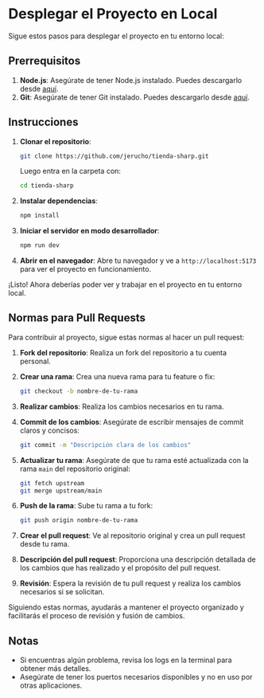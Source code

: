 # Desplegar el Proyecto en Local

Sigue estos pasos para desplegar el proyecto en tu entorno local:

## Prerrequisitos

1. **Node.js**: Asegúrate de tener Node.js instalado. Puedes descargarlo desde [aquí](https://nodejs.org/).
2. **Git**: Asegúrate de tener Git instalado. Puedes descargarlo desde [aquí](https://git-scm.com/).

## Instrucciones

1. **Clonar el repositorio**:

   ```bash
   git clone https://github.com/jerucho/tienda-sharp.git
   ```

   Luego entra en la carpeta con:

   ```bash
   cd tienda-sharp
   ```

2. **Instalar dependencias**:

   ```bash
   npm install
   ```

3. **Iniciar el servidor en modo desarrollador**:

   ```bash
   npm run dev
   ```

4. **Abrir en el navegador**:
   Abre tu navegador y ve a `http://localhost:5173` para ver el proyecto en funcionamiento.

¡Listo! Ahora deberías poder ver y trabajar en el proyecto en tu entorno local.

## Normas para Pull Requests

Para contribuir al proyecto, sigue estas normas al hacer un pull request:

1. **Fork del repositorio**:
   Realiza un fork del repositorio a tu cuenta personal.

2. **Crear una rama**:
   Crea una nueva rama para tu feature o fix:

   ```bash
   git checkout -b nombre-de-tu-rama
   ```

3. **Realizar cambios**:
   Realiza los cambios necesarios en tu rama.

4. **Commit de los cambios**:
   Asegúrate de escribir mensajes de commit claros y concisos:

   ```bash
   git commit -m "Descripción clara de los cambios"
   ```

5. **Actualizar tu rama**:
   Asegúrate de que tu rama esté actualizada con la rama `main` del repositorio original:

   ```bash
   git fetch upstream
   git merge upstream/main
   ```

6. **Push de la rama**:
   Sube tu rama a tu fork:

   ```bash
   git push origin nombre-de-tu-rama
   ```

7. **Crear el pull request**:
   Ve al repositorio original y crea un pull request desde tu rama.

8. **Descripción del pull request**:
   Proporciona una descripción detallada de los cambios que has realizado y el propósito del pull request.

9. **Revisión**:
   Espera la revisión de tu pull request y realiza los cambios necesarios si se solicitan.

Siguiendo estas normas, ayudarás a mantener el proyecto organizado y facilitarás el proceso de revisión y fusión de cambios.

## Notas

- Si encuentras algún problema, revisa los logs en la terminal para obtener más detalles.
- Asegúrate de tener los puertos necesarios disponibles y no en uso por otras aplicaciones.
